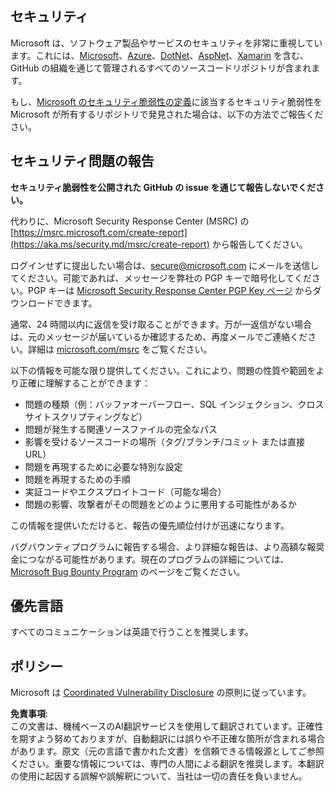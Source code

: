 ## セキュリティ

Microsoft は、ソフトウェア製品やサービスのセキュリティを非常に重視しています。これには、[Microsoft](https://github.com/Microsoft)、[Azure](https://github.com/Azure)、[DotNet](https://github.com/dotnet)、[AspNet](https://github.com/aspnet)、[Xamarin](https://github.com/xamarin) を含む、GitHub の組織を通じて管理されるすべてのソースコードリポジトリが含まれます。

もし、[Microsoft のセキュリティ脆弱性の定義](https://aka.ms/security.md/definition)に該当するセキュリティ脆弱性を Microsoft が所有するリポジトリで発見された場合は、以下の方法でご報告ください。

## セキュリティ問題の報告

**セキュリティ脆弱性を公開された GitHub の issue を通じて報告しないでください。**

代わりに、Microsoft Security Response Center (MSRC) の [https://msrc.microsoft.com/create-report](https://aka.ms/security.md/msrc/create-report) から報告してください。

ログインせずに提出したい場合は、[secure@microsoft.com](mailto:secure@microsoft.com) にメールを送信してください。可能であれば、メッセージを弊社の PGP キーで暗号化してください。PGP キーは [Microsoft Security Response Center PGP Key ページ](https://aka.ms/security.md/msrc/pgp) からダウンロードできます。

通常、24 時間以内に返信を受け取ることができます。万が一返信がない場合は、元のメッセージが届いているか確認するため、再度メールでご連絡ください。詳細は [microsoft.com/msrc](https://www.microsoft.com/msrc) をご覧ください。

以下の情報を可能な限り提供してください。これにより、問題の性質や範囲をより正確に理解することができます：

  * 問題の種類（例：バッファオーバーフロー、SQL インジェクション、クロスサイトスクリプティングなど）
  * 問題が発生する関連ソースファイルの完全なパス
  * 影響を受けるソースコードの場所（タグ/ブランチ/コミット または直接 URL）
  * 問題を再現するために必要な特別な設定
  * 問題を再現するための手順
  * 実証コードやエクスプロイトコード（可能な場合）
  * 問題の影響、攻撃者がその問題をどのように悪用する可能性があるか

この情報を提供いただけると、報告の優先順位付けが迅速になります。

バグバウンティプログラムに報告する場合、より詳細な報告は、より高額な報奨金につながる可能性があります。現在のプログラムの詳細については、[Microsoft Bug Bounty Program](https://aka.ms/security.md/msrc/bounty) のページをご覧ください。

## 優先言語

すべてのコミュニケーションは英語で行うことを推奨します。

## ポリシー

Microsoft は [Coordinated Vulnerability Disclosure](https://aka.ms/security.md/cvd) の原則に従っています。

**免責事項**:  
この文書は、機械ベースのAI翻訳サービスを使用して翻訳されています。正確性を期すよう努めておりますが、自動翻訳には誤りや不正確な箇所が含まれる場合があります。原文（元の言語で書かれた文書）を信頼できる情報源としてご参照ください。重要な情報については、専門の人間による翻訳を推奨します。本翻訳の使用に起因する誤解や誤解釈について、当社は一切の責任を負いません。